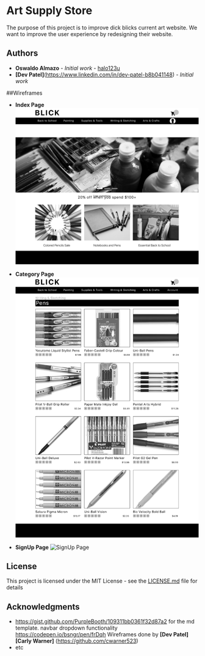 # Art Supply Store

The purpose of this project is to improve dick blicks current art website. We want to improve the user experience by redesigning their website.

## Authors

* **Oswaldo Almazo** - *Initial work* - [halo123u](https://github.com/halo123u)
* **[Dev Patel]**(https://www.linkedin.com/in/dev-patel-b8b041148) -  *Initial work* 

##Wireframes
* **Index Page**
![Index Page](/wireframes/index_wireframe.png)

* **Category Page**
![Category Page](/wireframes/category-page_wireframe.png)

* **SignUp Page**
![SignUp Page](/wireframes/signup-page_wireframe.png)


## License

This project is licensed under the MIT License - see the [LICENSE.md](LICENSE.md) file for details

## Acknowledgments

* https://gist.github.com/PurpleBooth/109311bb0361f32d87a2 for the md template.
 navbar dropdown functionality https://codepen.io/bsngr/pen/frDqh
 Wireframes done by **[Dev Patel]**
 **[Carly Warner]** (https://github.com/cwarner523)
* etc
